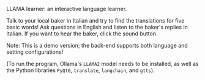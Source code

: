 LLAMA learner: an interactive language learner.

Talk to your local baker in Italian and try to find the translations for five basic words! Ask questions in English and listen to the baker's replies in Italian. If you want to hear the baker, click the sound button.

Note: This is a demo version; the back-end supports both language and setting configurations!

(To run the program, Ollama's `LLAMA2` model needs to be installed, as well as the Python libraries `PyQt6`, `translate`, `langchain`, and `gtts`).

